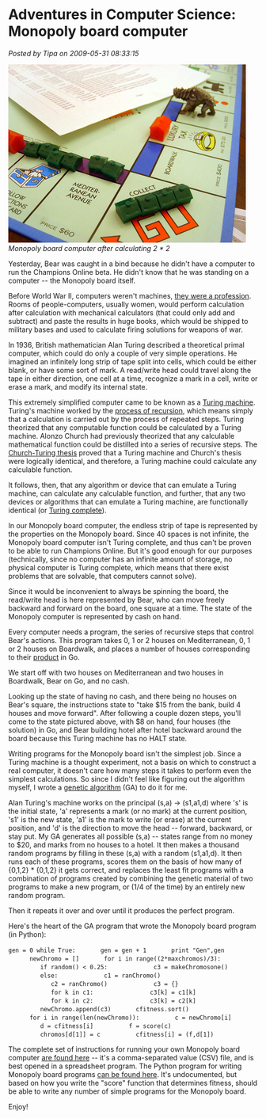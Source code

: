 # Adventures in Computer Science: Monopoly board computer

*Posted by Tipa on 2009-05-31 08:33:15*

![Monopoly board computer](../uploads/2009/05/turingopoly.jpg "Monopoly board computer")  
*Monopoly board computer after calculating 2 * 2*

Yesterday, Bear was caught in a bind because he didn't have a computer to run the Champions Online beta. He didn't know that he was standing on a computer -- the Monopoly board itself.

Before World War II, computers weren't machines, [they were a profession](http://www.ieeeghn.org/wiki/index.php/Women_Computers_in_World_War_II). Rooms of people-computers, usually women, would perform calculation after calculation with mechanical calculators (that could only add and subtract) and paste the results in huge books, which would be shipped to military bases and used to calculate firing solutions for weapons of war.

In 1936, British mathematician Alan Turing described a theoretical primal computer, which could do only a couple of very simple operations. He imagined an infinitely long strip of tape split into cells, which could be either blank, or have some sort of mark. A read/write head could travel along the tape in either direction, one cell at a time, recognize a mark in a cell, write or erase a mark, and modify its internal state.

This extremely simplified computer came to be known as a [Turing machine](http://en.wikipedia.org/wiki/Turing_machine). Turing's machine worked by the [process of recursion](http://en.wikipedia.org/wiki/Recursion), which means simply that a calculation is carried out by the process of repeated steps. Turing theorized that any computable function could be calculated by a Turing machine. Alonzo Church had previously theorized that any calculable mathematical function could be distilled into a series of recursive steps. The [Church-Turing thesis](http://en.wikipedia.org/wiki/Church%E2%80%93Turing_thesis) proved that a Turing machine and Church's thesis were logically identical, and therefore, a Turing machine could calculate any calculable function.

It follows, then, that any algorithm or device that can emulate a Turing machine, can calculate any calculable function, and further, that any two devices or algorithms that can emulate a Turing machine, are functionally identical (or [Turing complete](http://en.wikipedia.org/wiki/Turing_completeness)).

In our Monopoly board computer, the endless strip of tape is represented by the properties on the Monopoly board. Since 40 spaces is not infinite, the Monopoly board computer isn't Turing complete, and thus can't be proven to be able to run Champions Online. But it's good enough for our purposes (technically, since no computer has an infinite amount of storage, no physical computer is Turing complete, which means that there exist problems that are solvable, that computers cannot solve).

Since it would be inconvenient to always be spinning the board, the read/write head is here represented by Bear, who can move freely backward and forward on the board, one square at a time. The state of the Monopoly computer is represented by cash on hand.

Every computer needs a program, the series of recursive steps that control Bear's actions. This program takes 0, 1 or 2 houses on Mediterranean, 0, 1 or 2 houses on Boardwalk, and places a number of houses corresponding to their [product](http://en.wikipedia.org/wiki/Product_(mathematics)) in Go.

We start off with two houses on Mediterranean and two houses in Boardwalk, Bear on Go, and no cash.

Looking up the state of having no cash, and there being no houses on Bear's square, the instructions state to "take $15 from the bank, build 4 houses and move forward". After following a couple dozen steps, you'll come to the state pictured above, with $8 on hand, four houses (the solution) in Go, and Bear building hotel after hotel backward around the board because this Turing machine has no HALT state.

Writing programs for the Monopoly board isn't the simplest job. Since a Turing machine is a thought experiment, not a basis on which to construct a real computer, it doesn't care how many steps it takes to perform even the simplest calculations. So since I didn't feel like figuring out the algorithm myself, I wrote a [genetic algorithm](http://en.wikipedia.org/wiki/Genetic_algorithm) (GA) to do it for me.

Alan Turing's machine works on the principal (s,a) -> (s1,a1,d) where 's' is the initial state, 'a' represents a mark (or no mark) at the current position, 's1' is the new state, 'a1' is the mark to write (or erase) at the current position, and 'd' is the direction to move the head -- forward, backward, or stay put. My GA generates all possible (s,a) -- states range from no money to $20, and marks from no houses to a hotel. It then makes a thousand random programs by filling in these (s,a) with a random (s1,a1,d). It then runs each of these programs, scores them on the basis of how many of {0,1,2} * {0,1,2} it gets correct, and replaces the least fit programs with a combination of programs created by combining the genetic material of two programs to make a new program, or (1/4 of the time) by an entirely new random program.

Then it repeats it over and over until it produces the perfect program.

Here's the heart of the GA program that wrote the Monopoly board program (in Python):

`gen = 0
while True:
      gen = gen + 1
      print "Gen",gen
      newChromo = []
      for i in range((2*maxchromos)/3):
         if random() < 0.25:
            c3 = makeChromosone()
         else:
            c1 = ranChromo()
            c2 = ranChromo()
            c3 = {}
            for k in c1:
               c3[k] = c1[k]
            for k in c2:
               c3[k] = c2[k]
         newChromo.append(c3)
      cfitness.sort()
      for i in range(len(newChromo)):
         c = newChromo[i]
         d = cfitness[i]
         f = score(c)
         chromos[d[1]] = c
         cfitness[i] = (f,d[1])
`

The complete set of instructions for running your own Monopoly board computer [are found here](../uploads/2009/05/fit09.txt) -- it's a comma-separated value (CSV) file, and is best opened in a spreadsheet program. The Python program for writing Monopoly board programs [can be found here](../uploads/2009/05/turing.zip). It's undocumented, but based on how you write the "score" function that determines fitness, should be able to write any number of simple programs for the Monopoly board.

Enjoy!

